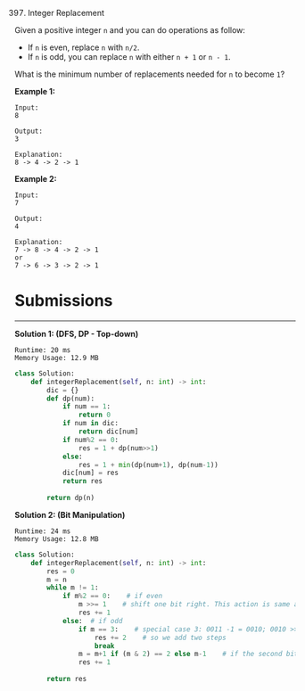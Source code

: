 397. Integer Replacement

Given a positive integer `n` and you can do operations as follow:

* If `n` is even, replace `n` with `n/2`.
* If `n` is odd, you can replace `n` with either `n + 1` or `n - 1`.

What is the minimum number of replacements needed for `n` to become `1`?

**Example 1:**
```
Input:
8

Output:
3

Explanation:
8 -> 4 -> 2 -> 1
```

**Example 2:**
```
Input:
7

Output:
4

Explanation:
7 -> 8 -> 4 -> 2 -> 1
or
7 -> 6 -> 3 -> 2 -> 1
```
# Submissions
---
**Solution 1: (DFS, DP - Top-down)**
```
Runtime: 20 ms
Memory Usage: 12.9 MB
```
```python
class Solution:
    def integerReplacement(self, n: int) -> int:
        dic = {}
        def dp(num):
            if num == 1:
                return 0
            if num in dic:
                return dic[num]
            if num%2 == 0:
                res = 1 + dp(num>>1)
            else:
                res = 1 + min(dp(num+1), dp(num-1))
            dic[num] = res
            return res
        
        return dp(n)
```

**Solution 2: (Bit Manipulation)**
```
Runtime: 24 ms
Memory Usage: 12.8 MB
```
```python
class Solution:
    def integerReplacement(self, n: int) -> int:
        res = 0
        m = n
        while m != 1:
            if m%2 == 0:    # if even 
                m >>= 1    # shift one bit right. This action is same as dividing the number by 2.  0010 >> 1 = 0001  ( 2 / 2 = 1 )
                res += 1
            else:  # if odd
                if m == 3:    # special case 3: 0011 -1 = 0010; 0010 >> 1 = 0001
                    res += 2    # so we add two steps
                    break
                m = m+1 if (m & 2) == 2 else m-1    # if the second bit of m is 1, we need to perform m+1, else perform m-1
                res += 1
                
        return res
```